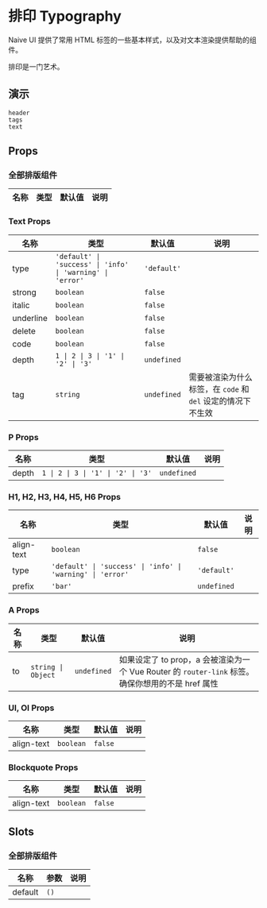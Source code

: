 # 排印 Typography

Naive UI 提供了常用 HTML 标签的一些基本样式，以及对文本渲染提供帮助的组件。

排印是一门艺术。

## 演示

```demo
header
tags
text
```

## Props

### 全部排版组件

| 名称 | 类型 | 默认值 | 说明 |
| ---- | ---- | ------ | ---- |

### Text Props

| 名称 | 类型 | 默认值 | 说明 |
| --- | --- | --- | --- |
| type | `'default' \| 'success' \| 'info' \| 'warning' \| 'error'` | `'default'` |  |
| strong | `boolean` | `false` |  |
| italic | `boolean` | `false` |  |
| underline | `boolean` | `false` |  |
| delete | `boolean` | `false` |  |
| code | `boolean` | `false` |  |
| depth | `1 \| 2 \| 3 \| '1' \| '2' \| '3'` | `undefined` |  |
| tag | `string` | `undefined` | 需要被渲染为什么标签，在 `code` 和 `del` 设定的情况下不生效 |

### P Props

| 名称  | 类型                               | 默认值      | 说明 |
| ----- | ---------------------------------- | ----------- | ---- |
| depth | `1 \| 2 \| 3 \| '1' \| '2' \| '3'` | `undefined` |      |

### H1, H2, H3, H4, H5, H6 Props

| 名称 | 类型 | 默认值 | 说明 |
| --- | --- | --- | --- |
| align-text | `boolean` | `false` |  |
| type | `'default' \| 'success' \| 'info' \| 'warning' \| 'error'` | `'default'` |  |
| prefix | `'bar'` | `undefined` |  |

### A Props

| 名称 | 类型 | 默认值 | 说明 |
| --- | --- | --- | --- |
| to | `string \| Object` | `undefined` | 如果设定了 to prop，a 会被渲染为一个 Vue Router 的 `router-link` 标签。确保你想用的不是 href 属性 |

### Ul, Ol Props

| 名称       | 类型      | 默认值  | 说明 |
| ---------- | --------- | ------- | ---- |
| align-text | `boolean` | `false` |      |

### Blockquote Props

| 名称       | 类型      | 默认值  | 说明 |
| ---------- | --------- | ------- | ---- |
| align-text | `boolean` | `false` |      |

## Slots

### 全部排版组件

| 名称    | 参数 | 说明 |
| ------- | ---- | ---- |
| default | `()` |      |
